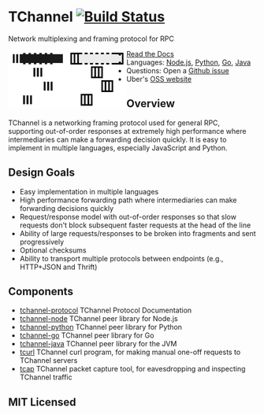 # TChannel [![Build Status](https://travis-ci.org/uber/tchannel.svg?branch=master)](https://travis-ci.org/uber/tchannel)

Network multiplexing and framing protocol for RPC

[<img src="docs/tchannel-dark.svg#gh-dark-mode-only" alt="TChannel Logo, Dark" width="120" align="left">](docs/logo.md#gh-dark-mode-only)
[<img src="docs/tchannel-light.svg#gh-light-mode-only" alt="TChannel Logo, Light" width="120" align="left">](docs/logo.md#gh-light-mode-only)

* [Read the Docs][RTD]
* Languages: [Node.js][node], [Python][python], [Go][go], [Java][java]
* Questions: Open a [Github issue][issues]
* Uber's [OSS website][oss]

## Overview

TChannel is a networking framing protocol used for general RPC, supporting out-of-order responses at extremely high performance where intermediaries can make a forwarding decision quickly. It is easy to implement in multiple languages, especially JavaScript and Python.

## Design Goals

- Easy implementation in multiple languages
- High performance forwarding path where intermediaries can make forwarding
  decisions quickly
- Request/response model with out-of-order responses so that slow requests don't
  block subsequent faster requests at the head of the line
- Ability of large requests/responses to be broken into fragments and sent
  progressively
- Optional checksums
- Ability to transport multiple protocols between endpoints (e.g., HTTP+JSON
  and Thrift)

## Components

- [tchannel-protocol](https://github.com/uber/tchannel/tree/master/docs/protocol.md) TChannel Protocol Documentation
- [tchannel-node](https://github.com/uber/tchannel-node) TChannel
  peer library for Node.js
- [tchannel-python](https://github.com/uber/tchannel-python)
  TChannel peer library for Python
- [tchannel-go](https://github.com/uber/tchannel-go)
  TChannel peer library for Go
- [tchannel-java](https://github.com/uber/tchannel-java)
  TChannel peer library for the JVM
- [tcurl](https://github.com/uber/tcurl) TChannel curl program, for making manual
  one-off requests to TChannel servers
- [tcap](https://github.com/uber/tcap/) TChannel packet capture tool, for
  eavesdropping and inspecting TChannel traffic

[Thrift]: https://thrift.apache.org/
[node]: https://github.com/uber/tchannel-node
[python]: https://github.com/uber/tchannel-python
[go]: https://github.com/uber/tchannel-go
[java]: https://github.com/uber/tchannel-java
[RTD]: http://tchannel.readthedocs.org/en/latest/
[issues]: https://github.com/uber/hyperbahn/issues
[oss]: https://uber.github.io/

## MIT Licensed
